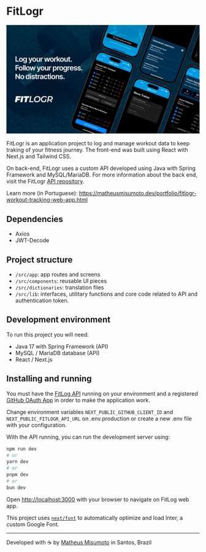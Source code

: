 # FitLogr

![FitLogr Banner](fitlogr-banner.jpg)

FitLogr is an application project to log and manage workout data to keep traking of your fitness journey. The front-end was built using React with Next.js and Tailwind CSS.

On back-end, FitLogr uses a custom API developed using Java with Spring Framework and MySQL/MariaDB. For more information about the back end, visit the FitLogr [API repository](https://github.com/matheusmisumoto/workout-logger-api).

Learn more (in Portuguese): https://matheusmisumoto.dev/portfolio/fitlogr-workout-tracking-web-app.html

## Dependencies
- Axios
- JWT-Decode

## Project structure

- `/src/app`: app routes and screens
- `/src/components`: reusable UI pieces
- `/src/dictionaries`: translation files
- `/src/lib`: interfaces, utilitary functions and core code related to API and authentication token.

## Development environment

To run this project you will need:
- Java 17 with Spring Framework (API)
- MySQL / MariaDB database (API)
- React / Next.js

## Installing and running

You must have the [FitLog API](https://github.com/matheusmisumoto/workout-logger-api) running on your environment and a registered [GitHub OAuth App](https://github.com/settings/developers) in order to make the application work.

Change environment variables `NEXT_PUBLIC_GITHUB_CLIENT_ID` and `NEXT_PUBLIC_FITLOGR_API_URL` on .env.production or create a new .env file with your configuration.

With the API running, you can run the development server using:

```bash
npm run dev
# or
yarn dev
# or
pnpm dev
# or
bun dev
```

Open [http://localhost:3000](http://localhost:3000) with your browser to navigate on FitLog web app.

This project uses [`next/font`](https://nextjs.org/docs/basic-features/font-optimization) to automatically optimize and load Inter, a custom Google Font.


---
Developed with ☕ by [Matheus Misumoto](https://matheusmisumoto.dev) in Santos, Brazil